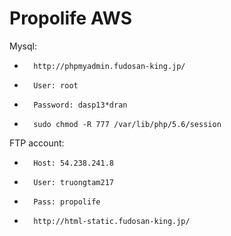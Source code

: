 Propolife AWS
======
Mysql:
-       http://phpmyadmin.fudosan-king.jp/
-       User: root
-       Password: dasp13*dran
-       sudo chmod -R 777 /var/lib/php/5.6/session


FTP account:
-       Host: 54.238.241.8
-       User: truongtam217
-       Pass: propolife
-       http://html-static.fudosan-king.jp/